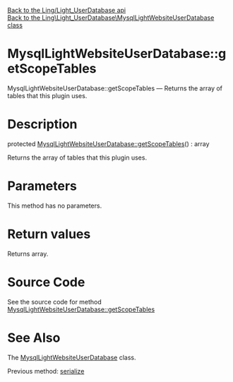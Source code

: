 [Back to the Ling/Light_UserDatabase api](https://github.com/lingtalfi/Light_UserDatabase/blob/master/doc/api/Ling/Light_UserDatabase.md)<br>
[Back to the Ling\Light_UserDatabase\MysqlLightWebsiteUserDatabase class](https://github.com/lingtalfi/Light_UserDatabase/blob/master/doc/api/Ling/Light_UserDatabase/MysqlLightWebsiteUserDatabase.md)


MysqlLightWebsiteUserDatabase::getScopeTables
================



MysqlLightWebsiteUserDatabase::getScopeTables — Returns the array of tables that this plugin uses.




Description
================


protected [MysqlLightWebsiteUserDatabase::getScopeTables](https://github.com/lingtalfi/Light_UserDatabase/blob/master/doc/api/Ling/Light_UserDatabase/MysqlLightWebsiteUserDatabase/getScopeTables.md)() : array




Returns the array of tables that this plugin uses.




Parameters
================

This method has no parameters.


Return values
================

Returns array.








Source Code
===========
See the source code for method [MysqlLightWebsiteUserDatabase::getScopeTables](https://github.com/lingtalfi/Light_UserDatabase/blob/master/MysqlLightWebsiteUserDatabase.php#L734-L747)


See Also
================

The [MysqlLightWebsiteUserDatabase](https://github.com/lingtalfi/Light_UserDatabase/blob/master/doc/api/Ling/Light_UserDatabase/MysqlLightWebsiteUserDatabase.md) class.

Previous method: [serialize](https://github.com/lingtalfi/Light_UserDatabase/blob/master/doc/api/Ling/Light_UserDatabase/MysqlLightWebsiteUserDatabase/serialize.md)<br>

